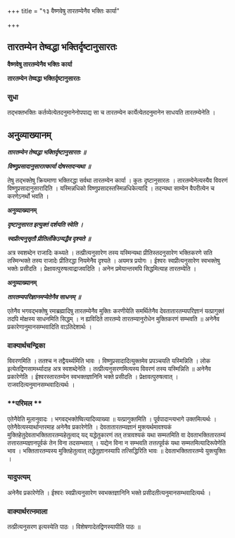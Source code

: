 +++
title = "१३ वैष्णवेषु तारतम्येनैव भक्तिः कार्या"

+++


## तारतम्येन तेष्वद्धा भक्तिर्दृष्टानुसारतः

**वैष्णवेषु तारतम्येनैव भक्तिः कार्या**

**तारतम्येन तेष्वद्धा भक्तिर्दृष्टानुसारतः**

### **सुधा**

तद्भक्तभक्तिः कर्तव्येत्येतदनुमानेनोपपाद्य सा च तारतम्येन कार्येत्येतदनुमानेन साधयति तारतम्येनेति ।

## **अनुव्याख्यानम्**

***तारतम्येन तेष्वद्धा भक्तिर्दृष्टानुसारतः ॥***

***विष्णुप्रसादानुसारात्कार्या दोषस्तदन्यथा ॥***

तेषु तद्भक्तेषु क्रियमाणा भक्तिरद्धा सर्वथा तारतम्येन कार्या । कुतः दृष्टानुसारतः । तारतम्येनेत्यस्यैव विवरणं विष्णुप्रसादानुसारादिति । यस्मिन्नधिको विष्णुप्रसादस्तस्मिन्नधिकेत्यादि । तदन्यथा साम्येन वैपरीत्येन च करणेऽनर्थो भवति ।

**अनुव्याख्यानम्**

***दृष्टानुसारत इत्युक्तं दर्शयति स्वेति ।***

***स्वप्रीत्यनुसृतौ प्रीतिर्लोकेऽप्यद्धैव दृश्यते ॥***

अत्र स्वशब्देन राजादिः कथ्यते । तत्प्रीत्यनुसारेण तस्य यस्मिन्यथा प्रीतिस्तदनुसारेण भक्तिकरणे सति तस्मिन्भक्ते तस्य राजादेः प्रीतिरद्धा नियमेनैव दृश्यते । अयमत्र प्रयोगः । ईश्वरः स्वप्रीत्यनुसारेण स्वभक्तेषु भक्तेः प्रसीदति । प्रेक्षावत्पुरुषत्वाद्राजवदिति । अनेन प्रमेयान्तरमपि सिद्धमित्याह तारतम्येति ।

**अनुव्याख्यानम्**

***तारतम्यपरिज्ञानमप्येतेनैव साधनम् ॥***

एतेनैव भगवद्भक्तेषु रमाब्रह्मादिषु तारतम्येनैव मुक्तिः करणीयेति समर्थितेनैव देवतातारतम्यपरिज्ञानं यत्प्रागुक्तं तदपि मोक्षस्य साधनमिति सिद्धम् । न ह्यविदिते तारतम्ये तारतम्यानुरोधेन मुक्तिकरणं सम्भवति ॥ अनेनैव प्रकारेणानुमानसम्भवादिति वाऽतिदेशार्थः ।

### **वाक्यार्थचन्द्रिका**

विवरणमिति । ततश्च न तद्वैयर्थ्यमिति भावः । विष्णुप्रसादादित्युक्तमेव प्रपञ्चयति यस्मिन्निति । लोक इत्येतद्विणसामर्थ्यादाह अत्र स्वशब्देनेति । तत्प्रीत्यनुसरणमित्यस्य विवरणं तस्य यस्मिन्निति ॥ अनेनैव प्रकारेणेति । ईश्वरस्तारतम्येन स्वभक्तज्ञानिनि भक्ते प्रसीदति । प्रेक्षावत्पुरुषत्वात् । राजवदित्यनुमानसम्भवादित्यर्थः ।

### **परिमल **

एतेनैवेति मूलानुवादः । भगवद्भक्तेष्वित्यादिव्याख्या ॥ यत्प्रागुक्तमिति । पूर्वपादान्त्यभागे उक्तमित्यर्थः । एतेनैवेत्यस्यार्थान्तरमाह अनेनैव प्रकारेणेति । देवतातारतम्यज्ञानं मुक्त्यर्थमावश्यकं मुक्तिहेतुदेवताभक्तितारतम्यहेतुत्वाद् यद् यद्धेतुकारणं तत् तत्रावश्यकं यथा सम्मतमिति वा देवताभक्तितारतम्यं तत्तारतम्यज्ञानपूर्वकं तेन विना तदसम्भवात् । यद्येन विना न सम्भवति तत्तत्पूर्वकं यथा सम्मतमित्यादिरूपेणेति भाव । भक्तितारतम्यस्य मुक्तिहेतुत्वात् तद्धेतुज्ञानस्यापि तत्सिद्धिरिति भावः ॥ देवताभक्तितारतम्ये युक्त्युक्तिः ।

### **यादुपत्यम्**

अनेनैव प्रकारेणेति । ईश्वरः स्वप्रीत्यनुसारेण स्वभक्तज्ञानिनि भक्ते प्रसीदतीत्यनुमानसम्भवादित्यर्थः ।

### **वाक्यार्थरत्नमाला**

तत्प्रीत्यनुसरण इत्यस्येति पाठः । विशेषणादेतद्विणस्यापीति पाठः ॥

